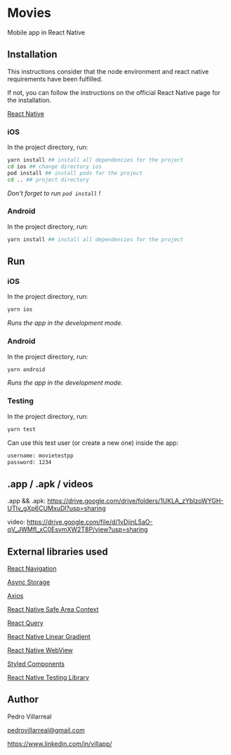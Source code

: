 # Movies

Mobile app in React Native


## Installation
This instructions consider that the node environment and react native requirements have been fulfilled.

If not, you can follow the instructions on the official React Native page for the installation.

[React Native](https://reactnative.dev/docs/environment-setup)

### iOS

In the project directory, run:
```bash
yarn install ## install all dependencies for the project
cd ios ## change directory ios 
pod install ## install pods for the project
cd .. ## project directory
```
_Don't forget to run `pod install` !_

### Android

In the project directory, run:
```bash
yarn install ## install all dependencies for the project
```

## Run

### iOS
In the project directory, run:
```bash
yarn ios 
```

_Runs the app in the development mode._

### Android

In the project directory, run:
```bash
yarn android
```

_Runs the app in the development mode._

### Testing

In the project directory, run:
```bash
yarn test
```

Can use this test user (or create a new one) inside the app: 

```bash
username: movietestpp
password: 1234
```

## .app / .apk / videos
.app && .apk: https://drive.google.com/drive/folders/1UKLA_zYbIzoWYGH-UTlv_gXp6CUMxuDl?usp=sharing

video: https://drive.google.com/file/d/1vDiinL5aO-qV_JWMfI_xC0EsvmXW2T8P/view?usp=sharing


## External libraries used


[React Navigation](https://reactnavigation.org/)

[Async Storage](https://github.com/react-native-async-storage/async-storage)

[Axios](https://github.com/qiangmao/axios#readme)

[React Native Safe Area Context](https://github.com/th3rdwave/react-native-safe-area-context)

[React Query](https://react-query-v3.tanstack.com/)

[React Native Linear Gradient](https://github.com/react-native-linear-gradient/react-native-linear-gradient)

[React Native WebView](https://github.com/react-native-webview/react-native-webview)

[Styled Components](https://styled-components.com/)

[React Native Testing Library](https://callstack.github.io/react-native-testing-library/)


## Author
Pedro Villarreal

pedrovillarreal@gmail.com

https://www.linkedin.com/in/villapp/
